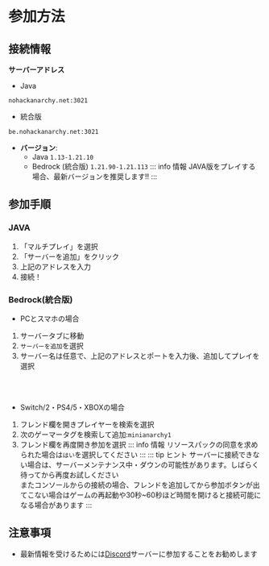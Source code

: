 # 参加方法

## 接続情報

**サーバーアドレス**
- Java
```
nohackanarchy.net:3021
```
- 統合版
```
be.nohackanarchy.net:3021
```
- **バージョン**: 
    - Java `1.13-1.21.10`
    - Bedrock (統合版) `1.21.90-1.21.113`
::: info 情報
JAVA版をプレイする場合、最新バージョンを推奨します!!
:::

## 参加手順
### JAVA
1. 「マルチプレイ」を選択
2. 「サーバーを追加」をクリック
3. 上記のアドレスを入力
4. 接続！

### Bedrock(統合版)
- PCとスマホの場合
1. サーバータブに移動
2. `サーバーを追加`を選択
3. サーバー名は任意で、上記のアドレスとポートを入力後、追加してプレイを選択
<br>
<br>

- Switch/2・PS4/5・XBOXの場合
1. フレンド欄を開きプレイヤーを検索を選択
2. 次のゲーマータグを検索して追加:`minianarchy1`
3. フレンド欄を再度開き参加を選択
::: info 情報
リソースパックの同意を求められた場合は`はい`を選択してください
:::
::: tip ヒント
サーバーに接続できない場合は、サーバーメンテナンス中・ダウンの可能性があります。しばらく待ってから再度お試しください <br>
またコンソールからの接続の場合、フレンドを追加してから参加ボタンが出てこない場合はゲームの再起動や30秒~60秒ほど時間を開けると接続可能になる場合があります
:::

## 注意事項

- 最新情報を受けるためには[Discord](https://discord.gg/CzfGwv2wPM)サーバーに参加することをお勧めします
